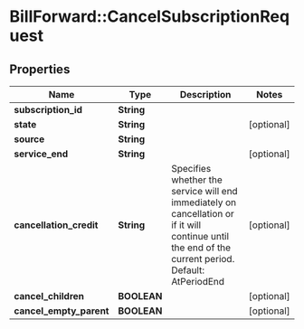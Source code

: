 # BillForward::CancelSubscriptionRequest

## Properties
Name | Type | Description | Notes
------------ | ------------- | ------------- | -------------
**subscription_id** | **String** |  | 
**state** | **String** |  | [optional] 
**source** | **String** |  | 
**service_end** | **String** |  | [optional] 
**cancellation_credit** | **String** | Specifies whether the service will end immediately on cancellation or if it will continue until the end of the current period. Default: AtPeriodEnd | [optional] 
**cancel_children** | **BOOLEAN** |  | [optional] 
**cancel_empty_parent** | **BOOLEAN** |  | [optional] 


